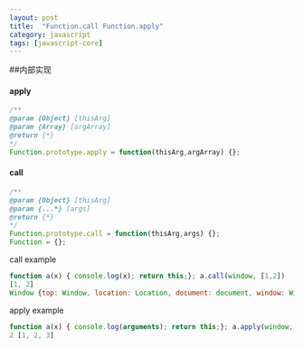 ```yaml
---
layout: post
title:  "Function.call Function.apply"
category: javascript
tags: [javascript-core]
---
```


##内部实现

#### apply

```js
/**
@param {Object} [thisArg]
@param {Array} [argArray]
@return {*}
*/
Function.prototype.apply = function(thisArg,argArray) {};
```
#### call

```js
/**
@param {Object} [thisArg]
@param {...*} [args]
@return {*}
*/
Function.prototype.call = function(thisArg,args) {};
Function = {};
```

call example

```js
function a(x) { console.log(x); return this;}; a.call(window, [1,2])
[1, 2]
Window {top: Window, location: Location, document: document, window: Window, external: Object…}
```


apply example

```js
function a(x) { console.log(arguments); return this;}; a.apply(window, [1,2,3],2)
2 [1, 2, 3]
```



